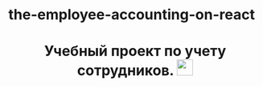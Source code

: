 # the-employee-accounting-on-react

<h1 align="center">Учебный проект по учету сотрудников.
<img src="https://github.com/blackcater/blackcater/raw/main/images/Hi.gif" height="32"/>
</h1>
